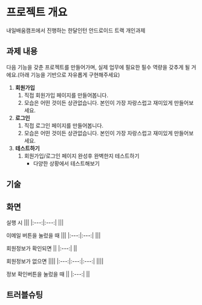 # 프로젝트 개요
내일배움캠프에서 진행하는 한달인턴 안드로이드 트랙 개인과제

## 과제 내용

다음 기능을 갖춘 프로젝트를 만들어가며, 실제 업무에 필요한 필수 역량을 갖추게 될 거에요.(아래 기능을 기반으로 자유롭게 구현해주세요)

1. **회원가입**
    1. 직접 회원가입 페이지를 만들어봅니다.
    2. 모습은 어떤 것이든 상관없습니다. 본인이 가장 자랑스럽고 재미있게 만들어보세요.
2. **로그인**
    1. 직접 로그인 페이지를 만들어봅니다.
    2. 모습은 어떤 것이든 상관없습니다. 본인이 가장 자랑스럽고 재미있게 만들어보세요.
3. **테스트하기**
    1. 회원가입/로그인 페이지 완성후 완벽한지 테스트하기
        - 다양한 상황에서 테스트해보기
      
## 기술



## 화면
실행 시
|||
|:---:|:---:|
|||

이메일 버튼을 눌렀을 때
|||
|:---:|:---:|
|||

회원정보가 확인되면
||
|:---:|
||

회원정보가 없으면
||||
|:---:|:---:|:---:|
||||

정보 확인버튼을 눌렀을 때
||
|:---:|
||

## 트러블슈팅
